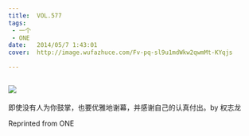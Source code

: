```yaml
---
title:	VOL.577
tags:
 - 一个
 - ONE
date:	2014/05/7 1:43:01
cover:	http://image.wufazhuce.com/Fv-pq-sl9u1mdWkw2qwmMt-KYqjs

---
```

![](http://image.wufazhuce.com/Fv-pq-sl9u1mdWkw2qwmMt-KYqjs)
---

即使没有人为你鼓掌，也要优雅地谢幕，并感谢自己的认真付出。by 权志龙
 
Reprinted from ONE
